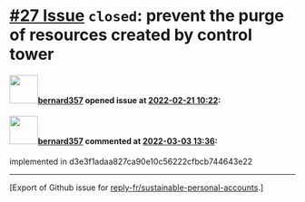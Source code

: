 # [\#27 Issue](https://github.com/reply-fr/sustainable-personal-accounts/issues/27) `closed`: prevent the purge of resources created by control tower

#### <img src="https://avatars.githubusercontent.com/u/235078?v=4" width="50">[bernard357](https://github.com/bernard357) opened issue at [2022-02-21 10:22](https://github.com/reply-fr/sustainable-personal-accounts/issues/27):



#### <img src="https://avatars.githubusercontent.com/u/235078?v=4" width="50">[bernard357](https://github.com/bernard357) commented at [2022-03-03 13:36](https://github.com/reply-fr/sustainable-personal-accounts/issues/27#issuecomment-1058048608):

implemented in d3e3f1adaa827ca90e10c56222cfbcb744643e22


-------------------------------------------------------------------------------



[Export of Github issue for [reply-fr/sustainable-personal-accounts](https://github.com/reply-fr/sustainable-personal-accounts).]
